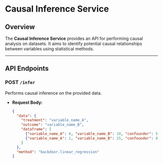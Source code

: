 # Causal Inference Service

## Overview

The **Causal Inference Service** provides an API for performing causal analysis on datasets. It aims to identify potential causal relationships between variables using statistical methods.

---

## API Endpoints

### POST `/infer`

Performs causal inference on the provided data.

- **Request Body:**

  ```json
  {
    "data": {
      "treatment": "variable_name_A",
      "outcome": "variable_name_B",
      "dataframe": [
        {"variable_name_A": 0, "variable_name_B": 10, "confounder": 5},
        {"variable_name_A": 1, "variable_name_B": 25, "confounder": 8}
      ]
    },
    "method": "backdoor.linear_regression"
  }
